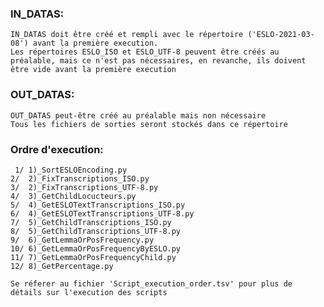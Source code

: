 ### IN_DATAS:
	IN_DATAS doit être créé et rempli avec le répertoire ('ESLO-2021-03-08') avant la première execution. 
	Les répertoires ESLO_ISO et ESLO_UTF-8 peuvent être créés au préalable, mais ce n'est pas nécessaires, en revanche, ils doivent être vide avant la première execution

### OUT_DATAS:
	OUT_DATAS peut-être créé au préalable mais non nécessaire
	Tous les fichiers de sorties seront stockés dans ce répertoire

### Ordre d'execution:
	 1/	1)_SortESLOEncoding.py
	2/	2)_FixTranscriptions_ISO.py
	3/	2)_FixTranscriptions_UTF-8.py
	4/	3)_GetChildLocucteurs.py
	5/	4)_GetESLOTextTranscriptions_ISO.py
	6/	4)_GetESLOTextTranscriptions_UTF-8.py
	7/	5)_GetChildTranscriptions_ISO.py
	8/	5)_GetChildTranscriptions_UTF-8.py
	9/	6)_GetLemmaOrPosFrequency.py
	10/	6)_GetLemmaOrPosFrequencyByESLO.py
	11/	7)_GetLemmaOrPosFrequencyChild.py
	12/	8)_GetPercentage.py

	Se réferer au fichier 'Script_execution_order.tsv' pour plus de détails sur l'execution des scripts
